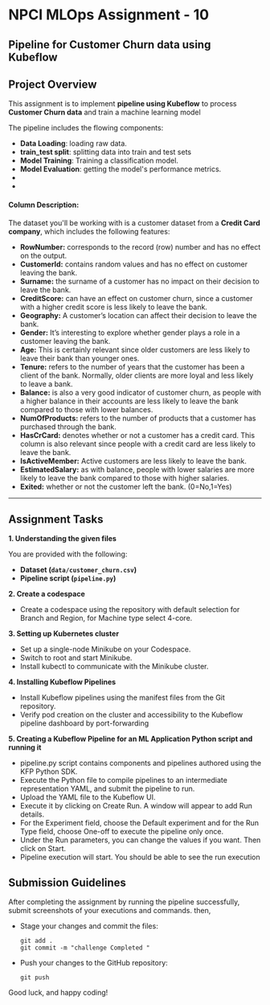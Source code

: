 # NPCI MLOps Assignment - 10
## Pipeline for Customer Churn data using Kubeflow

##  Project Overview  
This assignment is to implement  **pipeline using Kubeflow** to process **Customer Churn data** and train a machine learning model 

The pipeline includes the flowing components:  
- **Data Loading**: loading raw data.  
- **train_test split**: splitting data into train and test sets
- **Model Training**: Training a classification model.
- **Model Evaluation**: getting the model's performance metrics.
- 
-

#### Column Description:
The dataset you'll be working with is a customer dataset from a **Credit Card company**, which includes the following features:


- **RowNumber:** corresponds to the record (row) number and has no effect on the output.
- **CustomerId:** contains random values and has no effect on customer leaving the bank.
- **Surname:** the surname of a customer has no impact on their decision to leave the bank.
- **CreditScore:** can have an effect on customer churn, since a customer with a higher credit score is less likely to leave the bank.
- **Geography:** A customer’s location can affect their decision to leave the bank.
- **Gender:** It’s interesting to explore whether gender plays a role in a customer leaving the bank.
- **Age:** This is certainly relevant since older customers are less likely to leave their bank than younger ones.
- **Tenure:** refers to the number of years that the customer has been a client of the bank. Normally, older clients are more loyal and less likely to leave a bank.
- **Balance:** is also a very good indicator of customer churn, as people with a higher balance in their accounts are less likely to leave the bank compared to those with lower balances.
- **NumOfProducts:** refers to the number of products that a customer has purchased through the bank.
- **HasCrCard:** denotes whether or not a customer has a credit card. This column is also relevant since people with a credit card are less likely to leave the bank.
- **IsActiveMember:** Active customers are less likely to leave the bank.
- **EstimatedSalary:** as with balance, people with lower salaries are more likely to leave the bank compared to those with higher salaries.
- **Exited:** whether or not the customer left the bank. (0=No,1=Yes)

---
 
## Assignment Tasks

**1. Understanding the given files**

You are provided with the following:
* **Dataset (`data/customer_churn.csv`)**
* **Pipeline script (`pipeline.py`)**


**2. Create a codespace**
* Create a codespace using the repository with default selection for Branch and Region, for Machine type select 4-core.

**3. Setting up Kubernetes cluster**
* Set up a single-node Minikube on your Codespace.
* Switch to root and start Minikube.
* Install kubectl to communicate with the Minikube cluster.


**4. Installing Kubeflow Pipelines**
* Install Kubeflow pipelines using the manifest files from the Git repository.
* Verify pod creation on the cluster and accessibility to the Kubeflow pipeline dashboard by port-forwarding

**5. Creating a Kubeflow Pipeline for an ML Application Python script and running it**
* pipeline.py script contains components and pipelines authored using the KFP Python SDK.
* Execute the Python file to compile pipelines to an intermediate representation YAML, and submit the
pipeline to run.
* Upload the YAML file to the Kubeflow UI.
* Execute it by clicking on Create Run. A window will appear to add Run details.
* For the Experiment field, choose the Default experiment and for the Run Type field, choose One-off to execute the pipeline only once.
* Under the Run parameters, you can change the values if you want. Then click on Start.
* Pipeline execution will start. You should be able to see the run execution


## Submission Guidelines
After completing the assignment by running the pipeline successfully, submit screenshots of your executions and commands. then,

  - Stage your changes and commit the files:
    ```
    git add .
    git commit -m "challenge Completed "
    ```
  - Push your changes to the GitHub repository:
    ```
    git push
    ```

Good luck, and happy coding!
